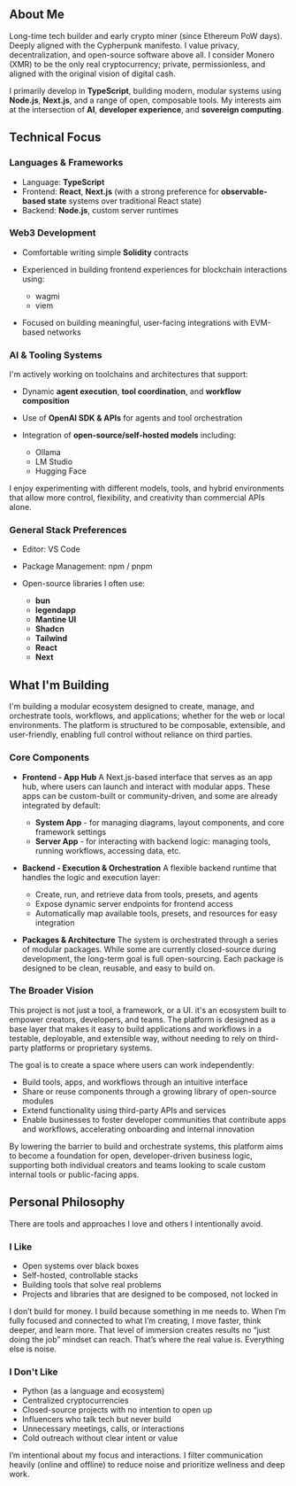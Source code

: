 ## About Me

Long-time tech builder and early crypto miner (since Ethereum PoW days). Deeply aligned with the Cypherpunk manifesto. I value privacy, decentralization, and open-source software above all. I consider Monero (XMR) to be the only real cryptocurrency; private, permissionless, and aligned with the original vision of digital cash.

I primarily develop in **TypeScript**, building modern, modular systems using **Node.js**, **Next.js**, and a range of open, composable tools. My interests aim at the intersection of **AI**, **developer experience**, and **sovereign computing**.

## Technical Focus

### Languages & Frameworks

* Language: **TypeScript**
* Frontend: **React**, **Next.js** (with a strong preference for **observable-based state** systems over traditional React state)
* Backend: **Node.js**, custom server runtimes

### Web3 Development

* Comfortable writing simple **Solidity** contracts
* Experienced in building frontend experiences for blockchain interactions using:

  * wagmi
  * viem
* Focused on building meaningful, user-facing integrations with EVM-based networks

### AI & Tooling Systems

I'm actively working on toolchains and architectures that support:

* Dynamic **agent execution**, **tool coordination**, and **workflow composition**
* Use of **OpenAI SDK & APIs** for agents and tool orchestration
* Integration of **open-source/self-hosted models** including:

  * Ollama
  * LM Studio
  * Hugging Face

I enjoy experimenting with different models, tools, and hybrid environments that allow more control, flexibility, and creativity than commercial APIs alone.

### General Stack Preferences

* Editor: VS Code
* Package Management: npm / pnpm
* Open-source libraries I often use:

  * **bun**
  * **legendapp**
  * **Mantine UI**
  * **Shadcn**
  * **Tailwind**
  * **React**
  * **Next**

## What I'm Building

I'm building a modular ecosystem designed to create, manage, and orchestrate tools, workflows, and applications; whether for the web or local environments. The platform is structured to be composable, extensible, and user-friendly, enabling full control without reliance on third parties.

### Core Components

* **Frontend - App Hub**
  A Next.js-based interface that serves as an app hub, where users can launch and interact with modular apps. These apps can be custom-built or community-driven, and some are already integrated by default:

  * **System App** - for managing diagrams, layout components, and core framework settings
  * **Server App** - for interacting with backend logic: managing tools, running workflows, accessing data, etc.

* **Backend - Execution & Orchestration**
  A flexible backend runtime that handles the logic and execution layer:

  * Create, run, and retrieve data from tools, presets, and agents
  * Expose dynamic server endpoints for frontend access
  * Automatically map available tools, presets, and resources for easy integration

* **Packages & Architecture**
  The system is orchestrated through a series of modular packages. While some are currently closed-source during development, the long-term goal is full open-sourcing. Each package is designed to be clean, reusable, and easy to build on.

### The Broader Vision

This project is not just a tool, a framework, or a UI. it's an ecosystem built to empower creators, developers, and teams. The platform is designed as a base layer that makes it easy to build applications and workflows in a testable, deployable, and extensible way, without needing to rely on third-party platforms or proprietary systems.

The goal is to create a space where users can work independently:

* Build tools, apps, and workflows through an intuitive interface
* Share or reuse components through a growing library of open-source modules
* Extend functionality using third-party APIs and services
* Enable businesses to foster developer communities that contribute apps and workflows, accelerating onboarding and internal innovation

By lowering the barrier to build and orchestrate systems, this platform aims to become a foundation for open, developer-driven business logic, supporting both individual creators and teams looking to scale custom internal tools or public-facing apps.

## Personal Philosophy

There are tools and approaches I love and others I intentionally avoid.

### I Like

* Open systems over black boxes
* Self-hosted, controllable stacks
* Building tools that solve real problems
* Projects and libraries that are designed to be composed, not locked in

I don’t build for money. I build because something in me needs to. When I’m fully focused and connected to what I’m creating, I move faster, think deeper, and learn more. That level of immersion creates results no “just doing the job” mindset can reach. That’s where the real value is. Everything else is noise.

### I Don't Like

* Python (as a language and ecosystem)
* Centralized cryptocurrencies
* Closed-source projects with no intention to open up
* Influencers who talk tech but never build
* Unnecessary meetings, calls, or interactions
* Cold outreach without clear intent or value

I’m intentional about my focus and interactions. I filter communication heavily (online and offline) to reduce noise and prioritize wellness and deep work.
